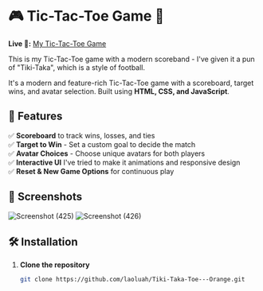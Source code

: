 # 🎮 Tic-Tac-Toe Game 🎯  

**Live 🔗:** [My Tic-Tac-Toe Game](https://laoluah.github.io/Tiki-Taka-Toe---Orange/)


This is my Tic-Tac-Toe game with a modern scoreband - I've given it a pun of "Tiki-Taka", which is a style of football. 

It's a modern and feature-rich Tic-Tac-Toe game with a scoreboard, target wins, and avatar selection. Built using **HTML, CSS, and JavaScript**.  

## 🚀 Features  
✅ **Scoreboard** to track wins, losses, and ties  
✅ **Target to Win** - Set a custom goal to decide the match  
✅ **Avatar Choices** - Choose unique avatars for both players  
✅ **Interactive UI** I've tried to make it animations and responsive design  
✅ **Reset & New Game Options** for continuous play  

## 📸 Screenshots  
 ![Screenshot (425)](https://github.com/user-attachments/assets/9b40ec65-8db3-49da-9f45-9134bd804ed4)
 ![Screenshot (426)](https://github.com/user-attachments/assets/c469b96f-ad9f-4d74-8cb5-3d624770adac)



## 🛠️ Installation  
1. **Clone the repository**  
   ```sh
   git clone https://github.com/laoluah/Tiki-Taka-Toe---Orange.git
